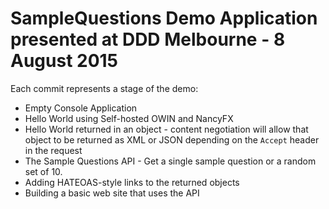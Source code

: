 # SampleQuestions Demo Application presented at DDD Melbourne - 8 August 2015

Each commit represents a stage of the demo:

 * Empty Console Application
 * Hello World using Self-hosted OWIN and NancyFX
 * Hello World returned in an object - content negotiation will allow that object to be returned as XML or JSON depending on the `Accept` header in the request
 * The Sample Questions API - Get a single sample question or a random set of 10.
 * Adding HATEOAS-style links to the returned objects
 * Building a basic web site that uses the API
